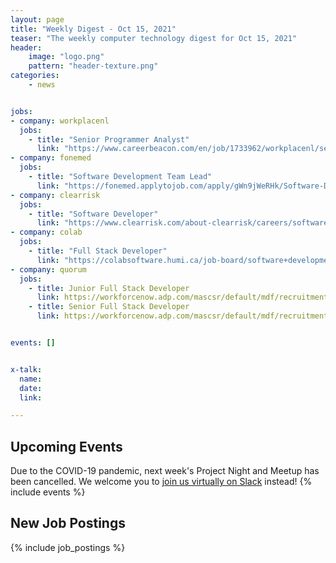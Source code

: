 ```yaml
---
layout: page
title: "Weekly Digest - Oct 15, 2021"
teaser: "The weekly computer technology digest for Oct 15, 2021"
header:
    image: "logo.png"
    pattern: "header-texture.png"
categories:
    - news


jobs:
- company: workplacenl
  jobs:
    - title: "Senior Programmer Analyst"
      link: "https://www.careerbeacon.com/en/job/1733962/workplacenl/senior-programmer-analyst/st-john-s"
- company: fonemed
  jobs:
    - title: "Software Development Team Lead"
      link: "https://fonemed.applytojob.com/apply/gWn9jWeRHk/Software-Development-Team-Lead"
- company: clearrisk
  jobs:
    - title: "Software Developer"
      link: "https://www.clearrisk.com/about-clearrisk/careers/softwaredeveloperintern-2021"
- company: colab
  jobs:
    - title: "Full Stack Developer"
      link: "https://colabsoftware.humi.ca/job-board/software+development/8039"
- company: quorum
  jobs:
    - title: Junior Full Stack Developer
      link: https://workforcenow.adp.com/mascsr/default/mdf/recruitment/recruitment.html?cid=978f4299-eee2-4d9e-a9e2-51a1c0ba3aad&ccId=19000101_000001&jobId=397002
    - title: Senior Full Stack Developer
      link: https://workforcenow.adp.com/mascsr/default/mdf/recruitment/recruitment.html?cid=978f4299-eee2-4d9e-a9e2-51a1c0ba3aad&ccId=19000101_000001&jobId=397001


events: []


x-talk:
  name:
  date:
  link:

---
```


## Upcoming Events
Due to the COVID-19 pandemic, next week's Project Night and Meetup has been cancelled. We welcome you to [join us virtually on Slack](https://join.slack.com/t/ctsnl/shared_invite/enQtNzE5Mzc1OTA3ODI2LTdhODg1ZTQ4YTMwNDRkYzI2OWZjOTZmYWZjNjA3N2QzMTRiZWEyNmI0MTRmYjNjMDFhZGUxNzlhY2I5YjEwMTk) instead!
{% include events %}

## New Job Postings
{% include job_postings %}
